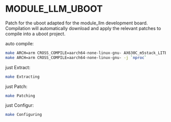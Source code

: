 # MODULE_LLM_UBOOT
Patch for the uboot adapted for the module_llm development board.  
Compilation will automatically download and apply the relevant patches to compile into a uboot project.  


auto compile:
```bash
make ARCH=arm CROSS_COMPILE=aarch64-none-linux-gnu- AX630C_m5stack_LITE_defconfig
make ARCH=arm CROSS_COMPILE=aarch64-none-linux-gnu- -j `nproc`
```

just Extract:
```bash
make Extracting
```

just Patch:
```bash
make Patching
```

just Configur:
```bash
make Configuring
```